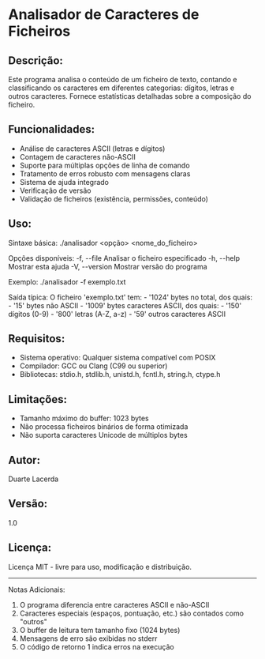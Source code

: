 Analisador de Caracteres de Ficheiros
=====================================

Descrição:
-----------
Este programa analisa o conteúdo de um ficheiro de texto, contando e classificando os caracteres em diferentes categorias: dígitos, letras e outros caracteres. Fornece estatísticas detalhadas sobre a composição do ficheiro.

Funcionalidades:
----------------
- Análise de caracteres ASCII (letras e dígitos)
- Contagem de caracteres não-ASCII
- Suporte para múltiplas opções de linha de comando
- Tratamento de erros robusto com mensagens claras
- Sistema de ajuda integrado
- Verificação de versão
- Validação de ficheiros (existência, permissões, conteúdo)

Uso:
----
Sintaxe básica:
  ./analisador <opção> <nome_do_ficheiro>

Opções disponíveis:
  -f, --file     Analisar o ficheiro especificado
  -h, --help     Mostrar esta ajuda
  -V, --version  Mostrar versão do programa

Exemplo:
  ./analisador -f exemplo.txt

Saída típica:
O ficheiro 'exemplo.txt' tem:
    - '1024' bytes no total, dos quais:
        - '15' bytes não ASCII
        - '1009' bytes caracteres ASCII, dos quais:
            - '150' dígitos (0-9)
            - '800' letras (A-Z, a-z)
            - '59' outros caracteres ASCII

Requisitos:
-----------
- Sistema operativo: Qualquer sistema compatível com POSIX
- Compilador: GCC ou Clang (C99 ou superior)
- Bibliotecas: stdio.h, stdlib.h, unistd.h, fcntl.h, string.h, ctype.h

Limitações:
-----------
- Tamanho máximo do buffer: 1023 bytes
- Não processa ficheiros binários de forma otimizada
- Não suporta caracteres Unicode de múltiplos bytes

Autor:
-------
Duarte Lacerda

Versão:
--------
1.0

Licença:
---------
Licença MIT - livre para uso, modificação e distribuição.

---

Notas Adicionais:
1. O programa diferencia entre caracteres ASCII e não-ASCII
2. Caracteres especiais (espaços, pontuação, etc.) são contados como "outros"
3. O buffer de leitura tem tamanho fixo (1024 bytes)
4. Mensagens de erro são exibidas no stderr
5. O código de retorno 1 indica erros na execução